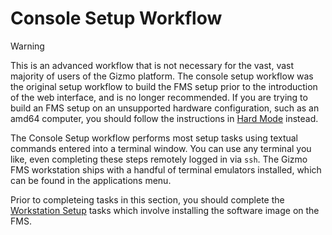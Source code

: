 # Console Setup Workflow

> [!WARNING]
>
> This is an advanced workflow that is not necessary for the vast,
> vast majority of users of the Gizmo platform.  The console setup
> workflow was the original setup workflow to build the FMS setup
> prior to the introduction of the web interface, and is no longer
> recommended.  If you are trying to build an FMS setup on an
> unsupported hardware configuration, such as an amd64 computer, you
> should follow the instructions in [Hard Mode](../hard-mode.md)
> instead.

The Console Setup workflow performs most setup tasks using textual
commands entered into a terminal window.  You can use any terminal you
like, even completing these steps remotely logged in via `ssh`.  The
Gizmo FMS workstation ships with a handful of terminal emulators
installed, which can be found in the applications menu.

Prior to completeing tasks in this section, you should complete the
[Workstation Setup](../setup.md) tasks which involve installing the
software image on the FMS.

